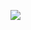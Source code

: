 ![](https://www.nta.go.jp/tmp/c7786667-4330-4887-8986-2e0baf02a56c/images/d4ba61c494f4ecbbdd3238f836148d8ae8bd1eddacf9c6e67527b9f4f8f3146d.jpg)